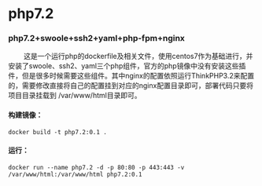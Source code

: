 # php7.2

### php7.2+swoole+ssh2+yaml+php-fpm+nginx

&nbsp;&nbsp;&nbsp;&nbsp;&nbsp;&nbsp;&nbsp;&nbsp;这是一个运行php的dockerfile及相关文件，使用centos7作为基础进行，并安装了swoole、ssh2、yaml三个php组件，官方的php镜像中没有安装这些插件，但是很多时候需要这些组件。其中nginx的配置依照运行ThinkPHP3.2来配置的，需要修改直接将自己的配置挂到对应的nginx配置目录即可，部署代码只要将项目目录挂载到 /var/www/html目录即可。

#### 构建镜像：
```console
docker build -t php7.2:0.1 .
```
#### 运行：
```console
docker run --name php7.2 -d -p 80:80 -p 443:443 -v /var/www/html:/var/www/html php7.2:0.1
```
